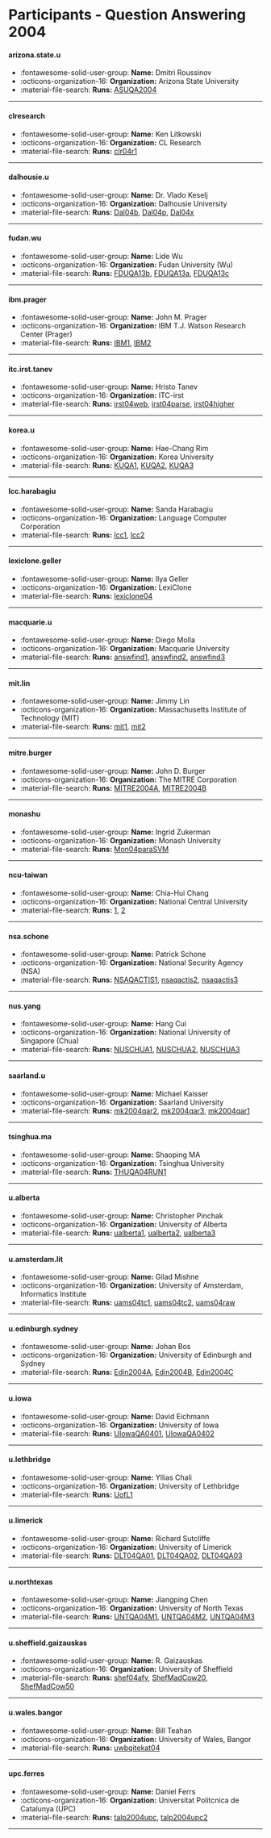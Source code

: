 # Participants - Question Answering 2004 

#### arizona.state.u
 - :fontawesome-solid-user-group: **Name:** Dmitri Roussinov
 - :octicons-organization-16: **Organization:** Arizona State University
 - :material-file-search: **Runs:** [ASUQA2004](./runs.md#asuqa2004)

---
#### clresearch
 - :fontawesome-solid-user-group: **Name:** Ken Litkowski
 - :octicons-organization-16: **Organization:** CL Research
 - :material-file-search: **Runs:** [clr04r1](./runs.md#clr04r1)

---
#### dalhousie.u
 - :fontawesome-solid-user-group: **Name:** Dr. Vlado Keselj
 - :octicons-organization-16: **Organization:** Dalhousie University
 - :material-file-search: **Runs:** [Dal04b](./runs.md#dal04b), [Dal04p](./runs.md#dal04p), [Dal04x](./runs.md#dal04x)

---
#### fudan.wu
 - :fontawesome-solid-user-group: **Name:** Lide Wu
 - :octicons-organization-16: **Organization:** Fudan University (Wu)
 - :material-file-search: **Runs:** [FDUQA13b](./runs.md#fduqa13b), [FDUQA13a](./runs.md#fduqa13a), [FDUQA13c](./runs.md#fduqa13c)

---
#### ibm.prager
 - :fontawesome-solid-user-group: **Name:** John M. Prager
 - :octicons-organization-16: **Organization:** IBM T.J. Watson Research Center (Prager)
 - :material-file-search: **Runs:** [IBM1](./runs.md#ibm1), [IBM2](./runs.md#ibm2)

---
#### itc.irst.tanev
 - :fontawesome-solid-user-group: **Name:** Hristo Tanev
 - :octicons-organization-16: **Organization:** ITC-irst
 - :material-file-search: **Runs:** [irst04web](./runs.md#irst04web), [irst04parse](./runs.md#irst04parse), [irst04higher](./runs.md#irst04higher)

---
#### korea.u
 - :fontawesome-solid-user-group: **Name:** Hae-Chang Rim
 - :octicons-organization-16: **Organization:** Korea University
 - :material-file-search: **Runs:** [KUQA1](./runs.md#kuqa1), [KUQA2](./runs.md#kuqa2), [KUQA3](./runs.md#kuqa3)

---
#### lcc.harabagiu
 - :fontawesome-solid-user-group: **Name:** Sanda Harabagiu
 - :octicons-organization-16: **Organization:** Language Computer Corporation
 - :material-file-search: **Runs:** [lcc1](./runs.md#lcc1), [lcc2](./runs.md#lcc2)

---
#### lexiclone.geller
 - :fontawesome-solid-user-group: **Name:** Ilya Geller
 - :octicons-organization-16: **Organization:** LexiClone
 - :material-file-search: **Runs:** [lexiclone04](./runs.md#lexiclone04)

---
#### macquarie.u
 - :fontawesome-solid-user-group: **Name:** Diego Molla
 - :octicons-organization-16: **Organization:** Macquarie University
 - :material-file-search: **Runs:** [answfind1](./runs.md#answfind1), [answfind2](./runs.md#answfind2), [answfind3](./runs.md#answfind3)

---
#### mit.lin
 - :fontawesome-solid-user-group: **Name:** Jimmy Lin
 - :octicons-organization-16: **Organization:** Massachusetts Institute of Technology (MIT)
 - :material-file-search: **Runs:** [mit1](./runs.md#mit1), [mit2](./runs.md#mit2)

---
#### mitre.burger
 - :fontawesome-solid-user-group: **Name:** John D. Burger
 - :octicons-organization-16: **Organization:** The MITRE Corporation
 - :material-file-search: **Runs:** [MITRE2004A](./runs.md#mitre2004a), [MITRE2004B](./runs.md#mitre2004b)

---
#### monashu
 - :fontawesome-solid-user-group: **Name:** Ingrid Zukerman
 - :octicons-organization-16: **Organization:** Monash University
 - :material-file-search: **Runs:** [Mon04paraSVM](./runs.md#mon04parasvm)

---
#### ncu-taiwan
 - :fontawesome-solid-user-group: **Name:** Chia-Hui Chang
 - :octicons-organization-16: **Organization:** National Central University
 - :material-file-search: **Runs:** [1](./runs.md#1), [2](./runs.md#2)

---
#### nsa.schone
 - :fontawesome-solid-user-group: **Name:** Patrick Schone
 - :octicons-organization-16: **Organization:** National Security Agency (NSA)
 - :material-file-search: **Runs:** [NSAQACTIS1](./runs.md#nsaqactis1), [nsaqactis2](./runs.md#nsaqactis2), [nsaqactis3](./runs.md#nsaqactis3)

---
#### nus.yang
 - :fontawesome-solid-user-group: **Name:** Hang Cui
 - :octicons-organization-16: **Organization:** National University of Singapore (Chua)
 - :material-file-search: **Runs:** [NUSCHUA1](./runs.md#nuschua1), [NUSCHUA2](./runs.md#nuschua2), [NUSCHUA3](./runs.md#nuschua3)

---
#### saarland.u
 - :fontawesome-solid-user-group: **Name:** Michael Kaisser
 - :octicons-organization-16: **Organization:** Saarland University
 - :material-file-search: **Runs:** [mk2004qar2](./runs.md#mk2004qar2), [mk2004qar3](./runs.md#mk2004qar3), [mk2004qar1](./runs.md#mk2004qar1)

---
#### tsinghua.ma
 - :fontawesome-solid-user-group: **Name:** Shaoping MA
 - :octicons-organization-16: **Organization:** Tsinghua University
 - :material-file-search: **Runs:** [THUQA04RUN1](./runs.md#thuqa04run1)

---
#### u.alberta
 - :fontawesome-solid-user-group: **Name:** Christopher Pinchak
 - :octicons-organization-16: **Organization:** University of Alberta
 - :material-file-search: **Runs:** [ualberta1](./runs.md#ualberta1), [ualberta2](./runs.md#ualberta2), [ualberta3](./runs.md#ualberta3)

---
#### u.amsterdam.lit
 - :fontawesome-solid-user-group: **Name:** Gilad Mishne
 - :octicons-organization-16: **Organization:** University of Amsterdam, Informatics Institute
 - :material-file-search: **Runs:** [uams04tc1](./runs.md#uams04tc1), [uams04tc2](./runs.md#uams04tc2), [uams04raw](./runs.md#uams04raw)

---
#### u.edinburgh.sydney
 - :fontawesome-solid-user-group: **Name:** Johan Bos
 - :octicons-organization-16: **Organization:** University of Edinburgh and Sydney
 - :material-file-search: **Runs:** [Edin2004A](./runs.md#edin2004a), [Edin2004B](./runs.md#edin2004b), [Edin2004C](./runs.md#edin2004c)

---
#### u.iowa
 - :fontawesome-solid-user-group: **Name:** David Eichmann
 - :octicons-organization-16: **Organization:** University of Iowa
 - :material-file-search: **Runs:** [UIowaQA0401](./runs.md#uiowaqa0401), [UIowaQA0402](./runs.md#uiowaqa0402)

---
#### u.lethbridge
 - :fontawesome-solid-user-group: **Name:** Yllias Chali
 - :octicons-organization-16: **Organization:** University of Lethbridge
 - :material-file-search: **Runs:** [UofL1](./runs.md#uofl1)

---
#### u.limerick
 - :fontawesome-solid-user-group: **Name:** Richard Sutcliffe
 - :octicons-organization-16: **Organization:** University of Limerick
 - :material-file-search: **Runs:** [DLT04QA01](./runs.md#dlt04qa01), [DLT04QA02](./runs.md#dlt04qa02), [DLT04QA03](./runs.md#dlt04qa03)

---
#### u.northtexas
 - :fontawesome-solid-user-group: **Name:** Jiangping Chen
 - :octicons-organization-16: **Organization:** University of North Texas
 - :material-file-search: **Runs:** [UNTQA04M1](./runs.md#untqa04m1), [UNTQA04M2](./runs.md#untqa04m2), [UNTQA04M3](./runs.md#untqa04m3)

---
#### u.sheffield.gaizauskas
 - :fontawesome-solid-user-group: **Name:** R. Gaizauskas
 - :octicons-organization-16: **Organization:** University of Sheffield
 - :material-file-search: **Runs:** [shef04afv](./runs.md#shef04afv), [ShefMadCow20](./runs.md#shefmadcow20), [ShefMadCow50](./runs.md#shefmadcow50)

---
#### u.wales.bangor
 - :fontawesome-solid-user-group: **Name:** Bill Teahan
 - :octicons-organization-16: **Organization:** University of Wales, Bangor
 - :material-file-search: **Runs:** [uwbqitekat04](./runs.md#uwbqitekat04)

---
#### upc.ferres
 - :fontawesome-solid-user-group: **Name:** Daniel Ferrs
 - :octicons-organization-16: **Organization:** Universitat Politcnica de Catalunya (UPC)
 - :material-file-search: **Runs:** [talp2004upc](./runs.md#talp2004upc), [talp2004upc2](./runs.md#talp2004upc2)

---
